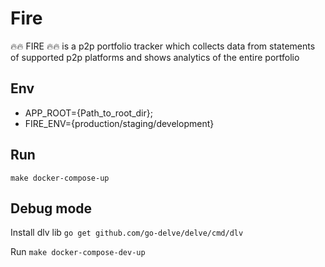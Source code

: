 # Fire
🔥🔥 FIRE 🔥🔥 is a p2p portfolio tracker which collects data from statements of supported p2p platforms and shows analytics of the entire portfolio  

## Env
- APP_ROOT={Path_to_root_dir};
- FIRE_ENV={production/staging/development}

## Run
```make docker-compose-up```

## Debug mode
Install dlv lib
```go get github.com/go-delve/delve/cmd/dlv```

Run
```make docker-compose-dev-up```
